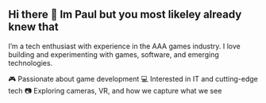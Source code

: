 ## Hi there 👋 Im Paul but you most likeley already knew that

I’m a tech enthusiast with experience in the AAA games industry.
I love building and experimenting with games, software, and emerging technologies.

🎮 Passionate about game development
💻 Interested in IT and cutting-edge tech
📷 Exploring cameras, VR, and how we capture what we see
